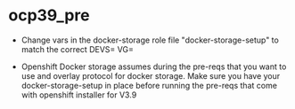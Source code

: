 # ocp39_pre
- Change vars in the docker-storage role file "docker-storage-setup" to match the correct DEVS=<disk> VG=<VG-NAME>
  
- Openshift Docker storage assumes during the pre-reqs that you want to use and overlay protocol for docker storage. Make sure you have your docker-storage-setup in place before running the pre-reqs that come with openshift installer for V3.9
